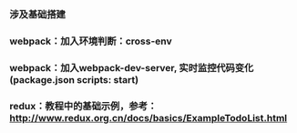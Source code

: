 ### 涉及基础搭建

### webpack：加入环境判断：cross-env
### webpack：加入webpack-dev-server, 实时监控代码变化(package.json scripts: start)
### redux：教程中的基础示例，参考：http://www.redux.org.cn/docs/basics/ExampleTodoList.html